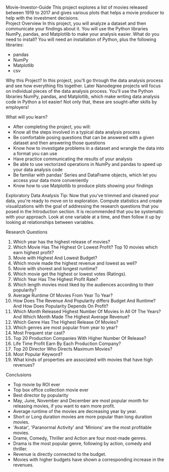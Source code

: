 Movie-Investor-Guide
This project explores a list of movies released between 1919 to 2017 and gives various plots that helps a movie producer to help with the investment decisions.  
Project Overview
In this project, you will analyze a dataset and then communicate your findings about it. You will use the Python libraries NumPy, pandas, and Matplotlib to make your analysis easier.
What do you need to install?
You will need an installation of Python, plus the following libraries:
* pandas
* NumPy
* Matplotlib
* csv

Why this Project?
In this project, you'll go through the data analysis process and see how everything fits together. Later Nanodegree projects will focus on individual pieces of the data analysis process.
You'll use the Python libraries NumPy, pandas, and Matplotlib, which make writing data analysis code in Python a lot easier! Not only that, these are sought-after skills by employers!

What will you learn?
* After completing the project, you will:
* Know all the steps involved in a typical data analysis process
* Be comfortable posing questions that can be answered with a given dataset and then answering those questions
* Know how to investigate problems in a dataset and wrangle the data into a format you can use
* Have practice communicating the results of your analysis
* Be able to use vectorized operations in NumPy and pandas to speed up your data analysis code
* Be familiar with pandas' Series and DataFrame objects, which let you access your data more conveniently
* Know how to use Matplotlib to produce plots showing your findings

Exploratory Data Analysis
Tip: Now that you've trimmed and cleaned your data, you're ready to move on to exploration. Compute statistics and create visualizations with the goal of addressing the research questions that you posed in the Introduction section. It is recommended that you be systematic with your approach. Look at one variable at a time, and then follow it up by looking at relationships between variables.

Research Questions
1. Which year has the highest release of movies?
2. Which Movie Has The Highest Or Lowest Profit? Top 10 movies which earn highest profit?
3. Movie with Highest And Lowest Budget?
4. Which movie made the highest revenue and lowest as well?
5. Movie with shorest and longest runtime?
6. Which movie get the highest or lowest votes (Ratings).
7. Which Year Has The Highest Profit Rate?
8. Which length movies most liked by the audiences according to their popularity?
9. Average Runtime Of Movies From Year To Year?
10. How Does The Revenue And Popularity differs Budget And Runtime? And How Does Popularity Depends On Profit?
11. Which Month Released Highest Number Of Movies In All Of The Years? And Which Month Made The Highest Average Revenue?
12. Which Genre Has The Highest Release Of Movies?
13. Which genres are most popular from year to year?
14. Most Frequent star cast?
15. Top 20 Production Companies With Higher Number Of Release?
16. Life Time Profit Earn By Each Production Company?
17. Top 20 Director Who Directs Maximum Movies?
18. Most Popular Keyword?
19. What kinds of properties are associated with movies that have high revenues?

Conclusions
* Top movie by ROI ever
* Top box office collection movie ever
* Best director by popularity
* May, June, November and December are most popular month for releasing movies, if you want to earn more profit.
* Average runtime of the movies are decreasing year by year.
* Short or Long duration movies are more popular than long duration movies.
* 'Avatar', 'Paranormal Activity' and 'Minions' are the most profitable movies.
* Drame, Comedy, Thriller and Action are four most-made genres.
* Drama is the most popular genre, following by action, comedy and thriller.
* Revenue is directly connected to the budget.
* Movies with higher budgets have shown a corresponding increase in the revenues.








 
